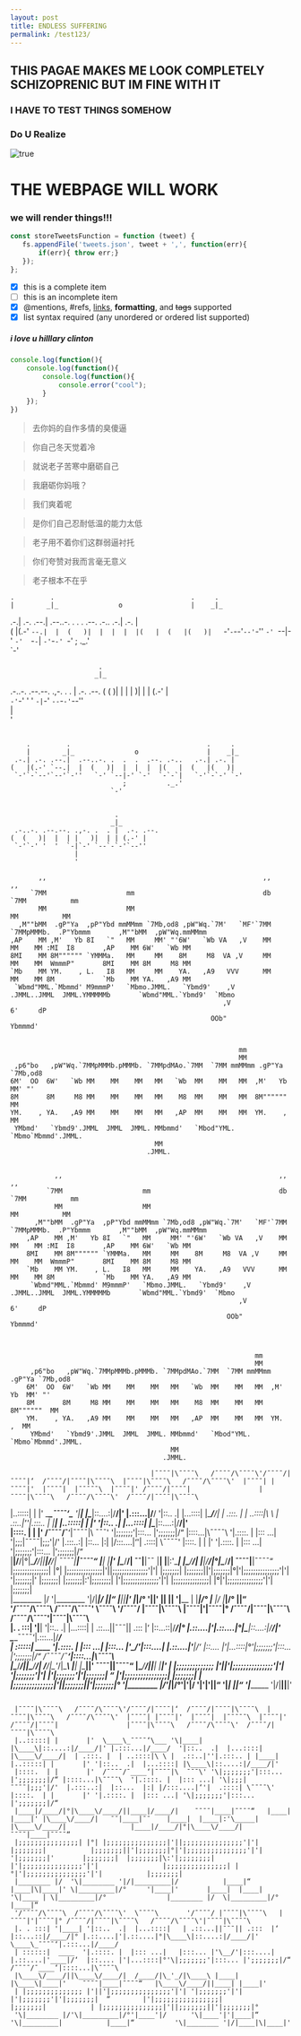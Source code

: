 ```yaml
---
layout: post
title: ENDLESS SUFFERING
permalink: /test123/
---
```

 

## THIS PAGAE MAKES ME LOOK COMPLETELY SCHIZOPRENIC BUT IM FINE WITH IT 
### I HAVE TO TEST THINGS SOMEHOW 
### Do U Realize

![true](./assets/img/welcome.png)

# THE WEBPAGE **WILL** WORK 

### we will render things!!!


```js
const storeTweetsFunction = function (tweet) {
   fs.appendFile('tweets.json', tweet + ',', function(err){
       if(err){ throw err;}
   });
};
```

- [x] this is a complete item
- [    ] this is an incomplete item
- [x] @mentions, #refs, [links](), **formatting**, and <del>tags</del> supported
- [x] list syntax required (any unordered or ordered list supported)

##### i love u hilllary clinton



 ```js
 console.log(function(){
     console.log(function(){
         console.log(function(){
             console.error("cool");
         }
     });
 })
 ```

> 去你妈的自作多情的臭傻逼

> 你自己冬天觉着冷

> 就说老子苦寒中磨砺自己

> 我磨砺你妈哦？

> 我们爽着呢

> 是你们自己忍耐低温的能力太低

> 老子用不着你们这群弱逼衬托

> 你们夸赞对我而言毫无意义

> 老子根本不在乎



                                                          
    .         .                                  .     .  
    |        _|_               o                 |    _|_ 
 .-.| .-. .--.|  .--..-. .  .  .  .--. .-..   .-.| .-. |  
(   |(.-' `--.|  |  (   )|  |  |  |  |(   |  (   |(   )|  
 `-'`-`--'`--'`-''   `-' `--|-' `-'  `-`-`|   `-'`-`-' `-'
                            ;          ._.'               
                         `-'                              
                                     
                                     
                          .          
                         _|_         
 .-..-. .--.--. .,-. .  . |  .-. .--.
(  (   )|  |  | |   )|  | | (.-' |   
 `-'`-' '  '  `-|`-' `--`-`-'`--''   
                |                    
                '                    
                                                                                    




```
                                                          
    .         .                                  .     .  
    |        _|_               o                 |    _|_ 
 .-.| .-. .--.|  .--..-. .  .  .  .--. .-..   .-.| .-. |  
(   |(.-' `--.|  |  (   )|  |  |  |  |(   |  (   |(   )|  
 `-'`-`--'`--'`-''   `-' `--|-' `-'  `-`-`|   `-'`-`-' `-'
                            ;          ._.'               
                         `-'                              
                                     
                                     
                          .          
                         _|_         
 .-..-. .--.--. .,-. .  . |  .-. .--.
(  (   )|  |  | |   )|  | | (.-' |   
 `-'`-' '  '  `-|`-' `--`-`-'`--''   
                |                    
                '                    
```                                                                                   



           ,,                                                      ,,                                  ,,                    
         `7MM                    mm                                db                                `7MM           mm       
           MM                    MM                                                                    MM           MM       
      ,M""bMM  .gP"Ya  ,pP"Ybd mmMMmm `7Mb,od8 ,pW"Wq.`7M'   `MF'`7MM  `7MMpMMMb.  .P"Ybmmm       ,M""bMM  ,pW"Wq.mmMMmm     
    ,AP    MM ,M'   Yb 8I   `"   MM     MM' "'6W'   `Wb VA   ,V    MM    MM    MM :MI  I8       ,AP    MM 6W'   `Wb MM       
    8MI    MM 8M"""""" `YMMMa.   MM     MM    8M     M8  VA ,V     MM    MM    MM  WmmmP"       8MI    MM 8M     M8 MM       
    `Mb    MM YM.    , L.   I8   MM     MM    YA.   ,A9   VVV      MM    MM    MM 8M            `Mb    MM YA.   ,A9 MM       
     `Wbmd"MML.`Mbmmd' M9mmmP'   `Mbmo.JMML.   `Ybmd9'    ,V     .JMML..JMML  JMML.YMMMMMb       `Wbmd"MML.`Ybmd9'  `Mbmo    
                                                         ,V                       6'     dP                                  
                                                      OOb"                        Ybmmmd'                                    
                                                                                                                             
                                                                                                                             
                                                             mm                                                              
                                                             MM                                                              
     ,p6"bo   ,pW"Wq.`7MMpMMMb.pMMMb. `7MMpdMAo.`7MM  `7MM mmMMmm .gP"Ya `7Mb,od8                                            
    6M'  OO  6W'   `Wb MM    MM    MM   MM   `Wb  MM    MM   MM  ,M'   Yb  MM' "'                                            
    8M       8M     M8 MM    MM    MM   MM    M8  MM    MM   MM  8M""""""  MM                                                
    YM.    , YA.   ,A9 MM    MM    MM   MM   ,AP  MM    MM   MM  YM.    ,  MM                                                
     YMbmd'   `Ybmd9'.JMML  JMML  JMML. MMbmmd'   `Mbod"YML. `Mbmo`Mbmmd'.JMML.                                              
                                        MM                                                                                   
                                      .JMML.                                                                                 
    





```
                                                                                                                             
           ,,                                                      ,,                                  ,,                    
         `7MM                    mm                                db                                `7MM           mm       
           MM                    MM                                                                    MM           MM       
      ,M""bMM  .gP"Ya  ,pP"Ybd mmMMmm `7Mb,od8 ,pW"Wq.`7M'   `MF'`7MM  `7MMpMMMb.  .P"Ybmmm       ,M""bMM  ,pW"Wq.mmMMmm     
    ,AP    MM ,M'   Yb 8I   `"   MM     MM' "'6W'   `Wb VA   ,V    MM    MM    MM :MI  I8       ,AP    MM 6W'   `Wb MM       
    8MI    MM 8M"""""" `YMMMa.   MM     MM    8M     M8  VA ,V     MM    MM    MM  WmmmP"       8MI    MM 8M     M8 MM       
    `Mb    MM YM.    , L.   I8   MM     MM    YA.   ,A9   VVV      MM    MM    MM 8M            `Mb    MM YA.   ,A9 MM       
     `Wbmd"MML.`Mbmmd' M9mmmP'   `Mbmo.JMML.   `Ybmd9'    ,V     .JMML..JMML  JMML.YMMMMMb       `Wbmd"MML.`Ybmd9'  `Mbmo    
                                                         ,V                       6'     dP                                  
                                                      OOb"                        Ybmmmd'                                    
                                                                                                                             


                                                             mm                                                              
                                                             MM                                                              
     ,p6"bo   ,pW"Wq.`7MMpMMMb.pMMMb. `7MMpdMAo.`7MM  `7MM mmMMmm .gP"Ya `7Mb,od8                                            
    6M'  OO  6W'   `Wb MM    MM    MM   MM   `Wb  MM    MM   MM  ,M'   Yb  MM' "'                                            
    8M       8M     M8 MM    MM    MM   MM    M8  MM    MM   MM  8M""""""  MM                                                
    YM.    , YA.   ,A9 MM    MM    MM   MM   ,AP  MM    MM   MM  YM.    ,  MM                                                
     YMbmd'   `Ybmd9'.JMML  JMML  JMML. MMbmmd'   `Mbod"YML. `Mbmo`Mbmmd'.JMML.                                              
                                        MM                                                                                   
                                      .JMML.                                                                                 
```




                                       |¯¯¯¯|\¯¯¯¯\   /¯¯¯¯/\¯¯¯¯\'/¯¯¯¯/|¯¯¯¯|‘  /¯¯¯¯/|¯¯¯¯|\¯¯¯¯\  |¯¯¯¯|\¯¯¯¯\   /¯¯¯¯/\¯¯¯¯\'  |¯¯¯¯| |¯¯¯¯|'  |¯¯¯¯|  |¯¯¯¯¯\  |¯¯¯¯|' /¯¯¯¯/|¯¯¯¯|                 |¯¯¯¯|\¯¯¯¯\   /¯¯¯¯/\¯¯¯¯\'  /¯¯¯¯/|¯¯¯¯|\¯¯¯¯\                
 |..:::::| |       |'  \____\_¯¯¯¯‘\___ '\|____|  |\____\|::....:|/____/|' |.:::...|/____/  '|::..  .|  |...::::| |\____\/____/|  | .:::. |  | ..::::|\ \ |  .::..|''|.:::.. | |____|                 |..:::::| |       |' '|::..  .|  |...::::| |\____\|::....:|/____/|'               
 |::::.  | |       |'  /¯¯¯¯/¯____‘|¯¯¯¯|\  ¯¯¯\' '\|;;;;;;;'|:::... |';;;;;;;|/“ |::::...|\¯¯¯¯\  '|.::::. |  |::: ...| '\|;;;|¯¯¯¯|;;;'|/'  |.:::..:|  |::...  |:| |/:::....|‘'|  .::::| \¯¯¯¯\'                |::::.  | |       |' '|.::::. |  |::: ...| '\|;;;;;;;'|:::... |';;;;;;;|/“               
 |____|/____/|°|\____\/____/||____|/____/|    ¯¯¯¯|____|¯¯¯¯“   |____| |____|' |\____\/____/|   ¯¯|____|¯¯    |____|  |____|:'\_____| |\____\/____/|                |____|/____/|°|\____\/____/|    ¯¯¯¯|____|¯¯¯¯“                 
 |;;;;;;;;;;;;;;;| |°| |;;;;;;;;;;;;;;;|'||;;;;;;;;;;;;;;;'|'|           |;;;;;;;|           |;;;;;;;||'|;;;;;;;|°|'|;;;;;;;;;;;;;;;'|'|      '|;;;;;;;|'       |;;;;;;;|  |;;;;;;;|\:'|;;;;;;;;| |'|;;;;;;;;;;;;;;;'|'|                |;;;;;;;;;;;;;;;| |°|'|;;;;;;;;;;;;;;;'|'|           |;;;;;;;|                         
 |________ |/  '\|________ '|/|_________|/           |____|“          |____|\|____|' \|_________|/°     '|____|'       |____|  |____| '\|____ | \|_________|/°               |________ |/  \|_________|/°          |____|“                        
 '/¯¯¯¯/\¯¯¯¯\  /¯¯¯¯/\¯¯¯¯\'  \¯¯¯¯\       '/¯¯¯¯/ |¯¯¯¯|\¯¯¯¯\   |¯¯¯¯|'|¯¯¯¯|° /¯¯¯¯/|¯¯¯¯|\¯¯¯¯\   /¯¯¯¯/\¯¯¯¯\'|¯¯¯¯|\¯¯¯¯\  
 |. . :::| '|____| '|::..  .|  |...::::|   | .::...||¯¯¯|| .:::  |‘ |::...::|/____/|° |.::....|'|.::....|°|\____\|::....:|/____/|'  \____\_¯¯¯¯‘|.:::...|/____/  
 | ::::::|  ____  '|.::::. |  |::: ...|   |:::... |'\__/'|:::....|  |.::....|'____|/‘  |::.... |'|...::::|°'\|;;;;;;;'|:::... |';;;;;;;|/“  /¯¯¯¯/¯____‘|::::...|\¯¯¯¯\  
 |\____\/____/||\____\/____/|  /____/|\_'_/|\____\ |____|           |\____\|____|'    ¯¯¯¯|____|¯¯¯¯“   |\____\/____/||____| |____|' 
 | |;;;;;;;;;;;;;; |'||'|;;;;;;;;;;;;;;;'|'| '|;;;;;;;'|'|      |'|;;;;;;;'|'|;;;;;;;|  “        |'|;;;;;;;;;;;;;;;;|           |;;;;;;;|           | |;;;;;;;;;;;;;;;|'||;;;;;;;||'|;;;;;;;|°
 '\|________ |/'\|_________|/°'|____'|/      '\|____'|'|____|“          '\|_________|           |____|“          '\|________ '|/|____|\|____|' 






```

 |¯¯¯¯|\¯¯¯¯\   /¯¯¯¯/\¯¯¯¯\'/¯¯¯¯/|¯¯¯¯|‘  /¯¯¯¯/|¯¯¯¯|\¯¯¯¯\  |¯¯¯¯|\¯¯¯¯\   /¯¯¯¯/\¯¯¯¯\'  |¯¯¯¯| |¯¯¯¯|'  |¯¯¯¯|  |¯¯¯¯¯\  |¯¯¯¯|' /¯¯¯¯/|¯¯¯¯|                 |¯¯¯¯|\¯¯¯¯\   /¯¯¯¯/\¯¯¯¯\'  /¯¯¯¯/|¯¯¯¯|\¯¯¯¯\                
 |..:::::| |       |'  \____\_¯¯¯¯‘\___ '\|____|  |\____\|::....:|/____/|' |.:::...|/____/  '|::..  .|  |...::::| |\____\/____/|  | .:::. |  | ..::::|\ \ |  .::..|''|.:::.. | |____|                 |..:::::| |       |' '|::..  .|  |...::::| |\____\|::....:|/____/|'               
 |::::.  | |       |'  /¯¯¯¯/¯____‘|¯¯¯¯|\  ¯¯¯\' '\|;;;;;;;'|:::... |';;;;;;;|/“ |::::...|\¯¯¯¯\  '|.::::. |  |::: ...| '\|;;;|¯¯¯¯|;;;'|/'  |.:::..:|  |::...  |:| |/:::....|‘'|  .::::| \¯¯¯¯\'                |::::.  | |       |' '|.::::. |  |::: ...| '\|;;;;;;;'|:::... |';;;;;;;|/“               
 |____|/____/|°|\____\/____/||____|/____/|    ¯¯¯¯|____|¯¯¯¯“   |____| |____|' |\____\/____/|   ¯¯|____|¯¯    |____|  |____|:'\_____| |\____\/____/|                |____|/____/|°|\____\/____/|    ¯¯¯¯|____|¯¯¯¯“                 
 |;;;;;;;;;;;;;;;| |°| |;;;;;;;;;;;;;;;|'||;;;;;;;;;;;;;;;'|'|           |;;;;;;;|           |;;;;;;;||'|;;;;;;;|°|'|;;;;;;;;;;;;;;;'|'|      '|;;;;;;;|'       |;;;;;;;|  |;;;;;;;|\:'|;;;;;;;;| |'|;;;;;;;;;;;;;;;'|'|                |;;;;;;;;;;;;;;;| |°|'|;;;;;;;;;;;;;;;'|'|           |;;;;;;;|                         
 |________ |/  '\|________ '|/|_________|/           |____|“          |____|\|____|' \|_________|/°     '|____|'       |____|  |____| '\|____ | \|_________|/°               |________ |/  \|_________|/°          |____|“                        
 '/¯¯¯¯/\¯¯¯¯\  /¯¯¯¯/\¯¯¯¯\'  \¯¯¯¯\       '/¯¯¯¯/ |¯¯¯¯|\¯¯¯¯\   |¯¯¯¯|'|¯¯¯¯|° /¯¯¯¯/|¯¯¯¯|\¯¯¯¯\   /¯¯¯¯/\¯¯¯¯\'|¯¯¯¯|\¯¯¯¯\  
 |. . :::| '|____| '|::..  .|  |...::::|   | .::...||¯¯¯|| .:::  |‘ |::...::|/____/|° |.::....|'|.::....|°|\____\|::....:|/____/|'  \____\_¯¯¯¯‘|.:::...|/____/  
 | ::::::|  ____  '|.::::. |  |::: ...|   |:::... |'\__/'|:::....|  |.::....|'____|/‘  |::.... |'|...::::|°'\|;;;;;;;'|:::... |';;;;;;;|/“  /¯¯¯¯/¯____‘|::::...|\¯¯¯¯\  
 |\____\/____/||\____\/____/|  /____/|\_'_/|\____\ |____|           |\____\|____|'    ¯¯¯¯|____|¯¯¯¯“   |\____\/____/||____| |____|' 
 | |;;;;;;;;;;;;;; |'||'|;;;;;;;;;;;;;;;'|'| '|;;;;;;;'|'|      |'|;;;;;;;'|'|;;;;;;;|  “        |'|;;;;;;;;;;;;;;;;|           |;;;;;;;|           | |;;;;;;;;;;;;;;;|'||;;;;;;;||'|;;;;;;;|°
 '\|________ |/'\|_________|/°'|____'|/      '\|____'|'|____|“          '\|_________|           |____|“          '\|________ '|/|____|\|____|' 
